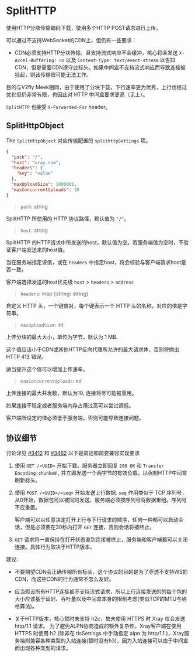 # SplitHTTP


使用HTTP分块传输编码下载，使用多个HTTP POST请求进行上传。

可以通过不支持WebSocket的CDN上，但仍有一些要求：

- CDN必须支持HTTP分块传输，且支持流式响应不会缓冲，核心将会发送 `X-Accel-Buffering: no` 以及 `Content-Type: text/event-stream` 以告知CDN，但是需要CDN遵守此标头。如果中间盒不支持流式响应而导致连接被挂起，则该传输很可能无法工作。

目的与V2fly Meek相同，由于使用了分块下载，下行速率更为优秀，上行也经过优化但仍非常有限，也因此对 HTTP 中间盒要求更高（见上）。

`SplitHTTP` 也接受 `X-Forwarded-For` header。

## SplitHttpObject

The `SplitHttpObject` 对应传输配置的 `splithttpSettings` 项。

```json
{
  "path": "/",
  "host": "xray.com",
  "headers": {
    "key": "value"
  },
  "maxUploadSize": 1000000,
  "maxConcurrentUploads": 10 
}
```

> `path`: string

SplitHTTP 所使用的 HTTP 协议路径，默认值为 `"/"`。

> `host`: string

SplitHTTP 的HTTP请求中所发送的host，默认值为空。若服务端值为空时，不验证客户端发送来的host值。

当在服务端指定该值，或在 ```headers``` 中指定host，将会校验与客户端请求host是否一致。

客户端选择发送的host优先级 ```host``` >  ```headers``` > ```address```

> `headers`: map \{string: string\}

自定义 HTTP 头，一个键值对，每个键表示一个 HTTP 头的名称，对应的值是字符串。

> `maxUploadSize`: int

上传分块的最大大小，单位为字节，默认为 1 MB.

这个值应该小于CDN或其他HTTP反向代理所允许的最大请求体，否则将抛出 HTTP 413 错误。

适当提升这个值可以增加上传速率。

> `maxConcurrentUploads`: int

上传连接的最大并发数，默认为10, 连接将尽可能被重用。

如果连接不稳定或者服务端内存占用过高可以尝试调低。

客户端所设定的值必须低于服务端，否则可能导致连接问题。

## 协议细节

讨论详见 [#3412](https://github.com/XTLS/Xray-core/pull/3412) 和 [#3462](https://github.com/XTLS/Xray-core/pull/3462) 以下是简述和简要兼容实现要求

1. 使用 `GET /<UUID>` 开始下载。服务器立即回复 `200 OK` 和 `Transfer Encoding:chunked` , 并立即发送一个两字节的有效负载，以强制HTTP中间盒刷新标头。

2. 使用 `POST /<UUID>/<seq>` 开始发送上行数据. `seq` 作用类似于 TCP 序列号，从0开始，数据包可以被同时发送，服务端必须按序列号将数据重组。序列号不应重置。

   客户端可以以任意决定打开上行与下行请求的顺序，任何一种都可以启动会话，但是必须要在30秒内打开 `GET` 连接，否则会话将被终止。

4. `GET` 请求将一直保持在打开状态直到连接被终止，服务端和客户端都可以关闭连接。具体行为取决于HTTP版本。

建议:

* 不要期望CDN会正确传输所有标头，这个协议的目的是为了穿透不支持WS的CDN，而这些CDN的行为通常不怎么友好。

* 应当假设所有HTTP连接都不支持流式请求，所以上行连接发送的的每个包的大小应该基于延迟、吞吐量以及中间盒本身的限制考虑(类似TCP的MTU与纳格算法)。

* 关于HTTP版本，核心暂时未支持 h2c，故未使用 HTTPS 时 Xray 仅会发送 http/1.1 请求。 为了避免ALPN协商造成的额外复杂性，Xray客户端在使用 HTTPS 时使用 h2 (除非在 tlsSettings 中手动指定 alpn 为 http/1.1 )，Xray服务端则兼容各种类型的入站连接(暂时没有h3)，因为入站连接可以由于中间盒而出现各种类型的请求。
